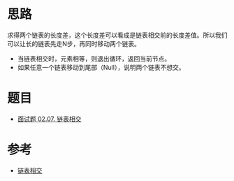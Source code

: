 
# 思路

求得两个链表的长度差，这个长度差可以看成是链表相交前的长度差值。所以我们可以让长的链表先走N步，再同时移动两个链表。
- 当链表相交时，元素相等，则退出循环，返回当前节点。
- 如果任意一个链表移动到尾部（Null），说明两个链表不想交。


# 题目

- [面试题 02.07. 链表相交](https://leetcode.cn/problems/intersection-of-two-linked-lists-lcci/)

# 参考

- [链表相交](https://programmercarl.com/%E9%9D%A2%E8%AF%95%E9%A2%9802.07.%E9%93%BE%E8%A1%A8%E7%9B%B8%E4%BA%A4.html#%E6%80%9D%E8%B7%AF)